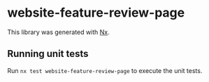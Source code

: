 # website-feature-review-page

This library was generated with [Nx](https://nx.dev).

## Running unit tests

Run `nx test website-feature-review-page` to execute the unit tests.
